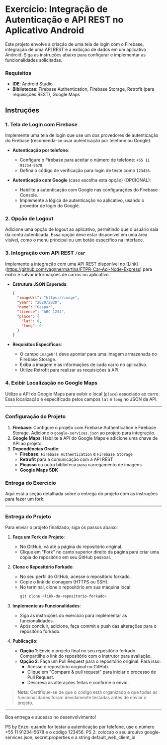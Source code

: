 # Exercício: Integração de Autenticação e API REST no Aplicativo Android

Este projeto envolve a criação de uma tela de login com o Firebase, integração de uma API REST e a exibição de dados em um aplicativo Android. Siga as instruções abaixo para configurar e implementar as funcionalidades solicitadas.

### Requisitos

- **IDE**: Android Studio
- **Bibliotecas**: Firebase Authentication, Firebase Storage, Retrofit (para requisições REST), Google Maps

## Instruções

### 1. Tela de Login com Firebase

Implemente uma tela de login que use um dos provedores de autenticação do Firebase (recomenda-se usar autenticação por telefone ou Google).

- **Autenticação por telefone**:
    - Configure o Firebase para aceitar o número de telefone: `+55 11 91234-5678`.
    - Defina o código de verificação para login de teste como `123456`.

- **Autenticação com Google** (caso escolha esta opção) (OPCIONAL):
    - Habilite a autenticação com Google nas configurações do Firebase Console.
    - Implemente a lógica de autenticação no aplicativo, usando o provedor de login do Google.

### 2. Opção de Logout

Adicione uma opção de logout ao aplicativo, permitindo que o usuário saia da conta autenticada. Essa opção deve estar disponível em uma área visível, como o menu principal ou um botão específico na interface.

### 3. Integração com API REST `/car`

Implemente a integração com uma API REST disponível no [Link] (https://github.com/vagnnermartins/FTPR-Car-Api-Node-Express) para exibir e salvar informações de carros no aplicativo.

- **Estrutura JSON Esperada**:
    ```json
    {
      "imageUrl": "https://image",
      "year": "2020/2020",
      "name": "Gaspar",
      "licence": "ABC-1234",
      "place": {
        "lat": 0,
        "long": 0
      }
    }
    ```

- **Requisitos Específicos**:
    - O campo `imageUrl` deve apontar para uma imagem armazenada no Firebase Storage.
    - Exiba a imagem e as informações de cada carro no aplicativo.
    - Utilize Retrofit para realizar as requisições à API.

### 4. Exibir Localização no Google Maps

Utilize a API do Google Maps para exibir o local (`place`) associado ao carro. Essa localização é especificada pelos campos `lat` e `long` no JSON da API.

---

### Configuração do Projeto

1. **Firebase**: Configure o projeto com Firebase Authentication e Firebase Storage. Adicione o `google-services.json` ao projeto para integração.
2. **Google Maps**: Habilite a API do Google Maps e adicione uma chave de API ao projeto.
3. **Dependências Gradle**:
    - **Firebase**: `Firebase Authentication` e `Firebase Storage`
    - **Retrofit** para a comunicação com a API REST
    - **Picasso** ou outra biblioteca para carregamento de imagens
    - **Google Maps SDK** 

### Entrega do Exercício

Aqui está a seção detalhada sobre a entrega do projeto com as instruções para fazer um fork:

---

### Entrega do Projeto

Para enviar o projeto finalizado, siga os passos abaixo:

1. **Faça um Fork do Projeto**:
    - No GitHub, vá até a página do repositório original.
    - Clique em "Fork" no canto superior direito da página para criar uma cópia do repositório em seu GitHub pessoal.

2. **Clone o Repositório Forkado**:
    - No seu perfil do GitHub, acesse o repositório forkado.
    - Copie o link de clonagem (HTTPS ou SSH).
    - No terminal, clone o repositório em sua máquina local:
      ```bash
      git clone <link-do-repositorio-forkado>
      ```

3. **Implemente as Funcionalidades**:
    - Siga as instruções do exercício para implementar as funcionalidades.
    - Após concluir, adicione, faça commit e push das alterações para o repositório forkado.

4. **Publicação**:
    - **Opção 1**: Envie o projeto final no seu repositório forkado. Compartilhe o link do repositório com o instrutor para avaliação.
    - **Opção 2**: Faça um Pull Request para o repositório original. Para isso:
        - Acesse o repositório original no GitHub.
        - Clique em "Compare & pull request" para iniciar o processo de Pull Request.
        - Descreva as alterações feitas e confirme o envio.

> **Nota**: Certifique-se de que o código está organizado e que todas as funcionalidades foram devidamente testadas antes de enviar o projeto.

--- 

Boa entrega e sucesso no desenvolvimento!

PS by Enzo: quando for testar a autenticação por telefone, use o número +55 11 91234-5678 e o código 123456.
PS 2: colocao o seu arquivo google-services.json, secret.properties e a string default_web_client_id